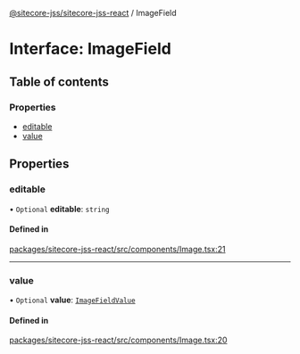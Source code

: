 [@sitecore-jss/sitecore-jss-react](../README.md) / ImageField

# Interface: ImageField

## Table of contents

### Properties

- [editable](ImageField.md#editable)
- [value](ImageField.md#value)

## Properties

### editable

• `Optional` **editable**: `string`

#### Defined in

[packages/sitecore-jss-react/src/components/Image.tsx:21](https://github.com/Sitecore/jss/blob/b4309e8c7/packages/sitecore-jss-react/src/components/Image.tsx#L21)

___

### value

• `Optional` **value**: [`ImageFieldValue`](ImageFieldValue.md)

#### Defined in

[packages/sitecore-jss-react/src/components/Image.tsx:20](https://github.com/Sitecore/jss/blob/b4309e8c7/packages/sitecore-jss-react/src/components/Image.tsx#L20)
